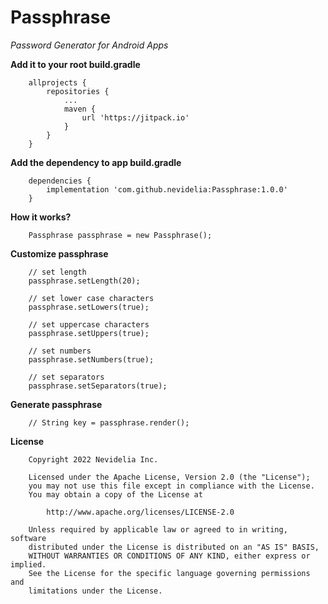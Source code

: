 # Passphrase
*Password Generator for Android Apps*

**Add it to your root build.gradle**
```
    allprojects {
        repositories {
            ...
            maven {
                url 'https://jitpack.io'
            }
        }
    }
```

**Add the dependency to app build.gradle**
```
    dependencies {
        implementation 'com.github.nevidelia:Passphrase:1.0.0'
    }
```

**How it works?**
```
    Passphrase passphrase = new Passphrase();
```

**Customize passphrase**
```
    // set length
    passphrase.setLength(20);
    
    // set lower case characters
    passphrase.setLowers(true);
    
    // set uppercase characters
    passphrase.setUppers(true);
    
    // set numbers
    passphrase.setNumbers(true);
    
    // set separators
    passphrase.setSeparators(true);
```

**Generate passphrase**
```
    // String key = passphrase.render();
```

**License**
```
    Copyright 2022 Nevidelia Inc.

    Licensed under the Apache License, Version 2.0 (the "License");
    you may not use this file except in compliance with the License.
    You may obtain a copy of the License at

        http://www.apache.org/licenses/LICENSE-2.0

    Unless required by applicable law or agreed to in writing, software
    distributed under the License is distributed on an "AS IS" BASIS,
    WITHOUT WARRANTIES OR CONDITIONS OF ANY KIND, either express or implied.
    See the License for the specific language governing permissions and
    limitations under the License.
```